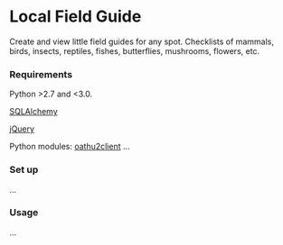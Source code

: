# Local Field Guide
Create and view little field guides for any spot. Checklists of mammals, birds, insects, reptiles, fishes, butterflies, mushrooms, flowers, etc.

### Requirements

Python >2.7 and <3.0.

[SQLAlchemy](http://www.sqlalchemy.org/)

[jQuery](https://jquery.com/)

Python modules:
[oathu2client](https://pypi.python.org/pypi/oauth2client)
...


### Set up

...


### Usage

...